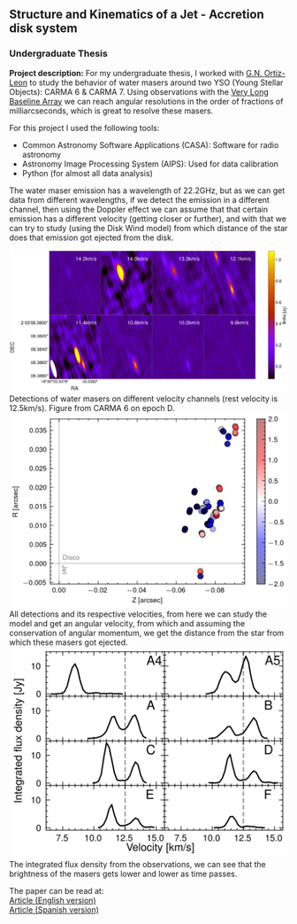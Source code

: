 ## Structure and Kinematics of a Jet -  Accretion disk system
### Undergraduate Thesis
**Project description:** For my undergraduate thesis, I worked with <a href="https://scholar.google.com/citations?user=0m8ORQ0AAAAJ&hl=es&oi=ao">G.N. Ortiz-Leon</a> to study the behavior of water masers around two YSO (Young Stellar Objects): CARMA 6 & CARMA 7. Using observations with the <a href="https://public.nrao.edu/telescopes/vlba/">Very Long Baseline Array</a> we can reach angular resolutions in the order of fractions of milliarcseconds, which is great to resolve these masers.

For this project I used the following tools:
 - Common Astronomy Software Applications (CASA): Software for radio astronomy
 - Astronomy Image Processing System (AIPS): Used for data calibration
 - Python (for almost all data analysis)

The water maser emission has a wavelength of 22.2GHz, but as we can get data from different wavelengths, if we detect the emission in a different channel, then using the Doppler effect we can assume that that certain emission has a different velocity (getting closer or further), and with that we can try to study (using the Disk Wind model) from which distance of the star does that emission got ejected from the disk. 

<img src="../images/matrix.png?raw=true"/>
Detections of water masers on different velocity channels (rest velocity is 12.5km/s). Figure from CARMA 6 on epoch D.

<img src="../images/mapCARMA6.png?raw=true"/>
All detections and its respective velocities, from here we can study the model and get an angular velocity, from which and assuming the conservation of angular momentum, we get the distance from the star from which these masers got ejected.

<img src="../images/spectra.png?raw=true"/>
The integrated flux density from the observations, we can see that the brightness of the masers gets lower and lower as time passes.

The paper can be read at:
<br>
[Article (English version)](/../pdf/thesis_EN.pdf)
<br>
[Article (Spanish version)](/../pdf/thesis_ES.pdf)
